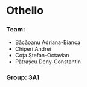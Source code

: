 # Othello
### Team: 
   * Băcăoanu Adriana-Bianca
   * Chiperi Andrei
   * Coța Ștefan-Octavian
   * Pătrașcu Deny-Constantin

### Group: 3A1
